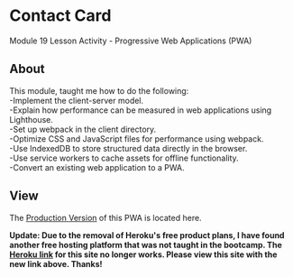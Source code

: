 # Contact Card

Module 19 Lesson Activity - Progressive Web Applications (PWA)

## About

This module, taught me how to do the following:  
-Implement the client-server model.  
-Explain how performance can be measured in web applications using Lighthouse.  
-Set up webpack in the client directory.  
-Optimize CSS and JavaScript files for performance using webpack.  
-Use IndexedDB to store structured data directly in the browser.  
-Use service workers to cache assets for offline functionality.  
-Convert an existing web application to a PWA.

## View

The [Production Version](https://contact-card-vwf6.onrender.com/) of this PWA is located here.

**Update: Due to the removal of Heroku's free product plans, I have found another free hosting platform that was not taught in the bootcamp. The [Heroku link](https://quiet-eyrie-71771.herokuapp.com/) for this site no longer works. Please view this site with the new link above. Thanks!**
